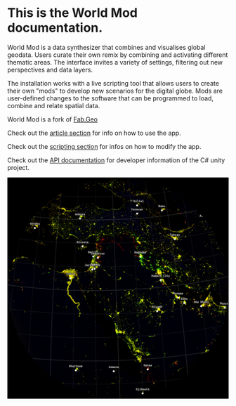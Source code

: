 # This is the **World Mod** documentation.

World Mod is a data synthesizer that combines and visualises global
geodata. Users curate their own remix by combining and activating
different thematic areas. The interface invites a variety of settings,
filtering out new perspectives and data layers.

The installation works with a live scripting tool that allows users to
create their own "mods" to develop new scenarios for the digital
globe. Mods are user-defined changes to the software that can be
programmed to load, combine and relate spatial data.

World Mod is a fork of [Fab.Geo](https://github.com/fabSchneider/fab.geo)

Check out the [article section](articles/intro.md) for info on how to use the app.

Check out the [scripting section](scripting/quickstart.md) for infos on how to modify the app.

Check out the [API documentation](api/index.md) for developer information of the C# unity project.

![Intro Image](images/world_projection02.png)
